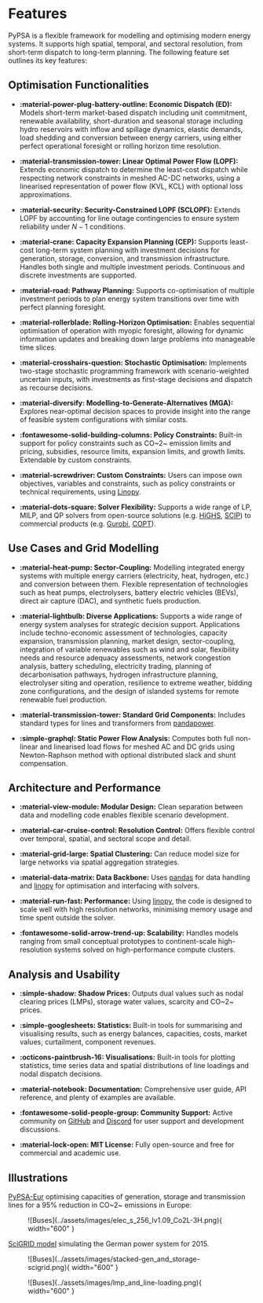 
# Features

PyPSA is a flexible framework for modelling and optimising modern energy
systems. It supports high spatial, temporal, and sectoral resolution, from
short-term dispatch to long-term planning. The following feature set outlines
its key features:

## Optimisation Functionalities

- **:material-power-plug-battery-outline: Economic Dispatch (ED):** Models short-term market-based dispatch including
unit commitment, renewable availability, short-duration and seasonal storage
including hydro reservoirs with inflow and spillage dynamics, elastic demands,
load shedding and conversion between energy carriers, using either perfect
operational foresight or rolling horizon time resolution.

- **:material-transmission-tower: Linear Optimal Power Flow (LOPF):** Extends economic dispatch to determine
the least-cost dispatch while respecting network constraints in meshed AC-DC
networks, using a linearised representation of power flow (KVL, KCL) with
optional loss approximations.

- **:material-security: Security-Constrained LOPF (SCLOPF):** Extends LOPF by accounting for line
outage contingencies to ensure system reliability under $N-1$ conditions.

- **:material-crane: Capacity Expansion Planning (CEP):** Supports least-cost
long-term system planning with investment decisions for generation, storage,
conversion, and transmission infrastructure. Handles both single and multiple
investment periods. Continuous and discrete investments are supported.

- **:material-road: Pathway Planning:** Supports co-optimisation of multiple investment periods to
plan energy system transitions over time with perfect planning foresight.

- **:material-rollerblade: Rolling-Horizon Optimisation:** Enables sequential optimisation of operation
with myopic foresight, allowing for dynamic information updates and breaking
down large problems into manageable time slices.

- **:material-crosshairs-question: Stochastic Optimisation:** Implements two-stage stochastic programming
framework with scenario-weighted uncertain inputs, with investments as
first-stage decisions and dispatch as recourse decisions.

- **:material-diversify: Modelling-to-Generate-Alternatives (MGA):** Explores near-optimal decision
spaces to provide insight into the range of feasible system configurations with
similar costs.

- **:fontawesome-solid-building-columns: Policy Constraints:** Built-in support
  for policy constraints such as CO~2~ emission limits and pricing, subsidies, resource
  limits, expansion limits, and growth limits. Extendable by custom constraints.

- **:material-screwdriver: Custom Constraints:** Users can impose own objectives, variables and
constraints, such as policy constraints or technical requirements, using
[Linopy](https://linopy.readthedocs.io/).

- **:material-dots-square: Solver Flexibility:** Supports a wide range of LP, MILP, and QP solvers from
open-source solutions (e.g. [HiGHS](https://highs.dev/),
[SCIP](https://scipopt.org)) to commercial products (e.g.
[Gurobi](https://www.gurobi.com/), [COPT](https://shanshu.ai/copt)).

## Use Cases and Grid Modelling

- **:material-heat-pump: Sector-Coupling:** Modelling integrated energy systems with multiple energy
  carriers (electricity, heat, hydrogen, etc.) and conversion between them.
  Flexible representation of technologies such as heat pumps, electrolysers,
  battery electric vehicles (BEVs), direct air capture (DAC), and synthetic
  fuels production.

- **:material-lightbulb: Diverse Applications:** Supports a wide range of energy system analyses for
  strategic decision support. Applications include techno-economic assessment of
  technologies, capacity expansion, transmission planning, market design,
  sector-coupling, integration of variable renewables such as wind and solar, flexibility needs and resource
  adequacy assessments, network congestion analysis, battery scheduling,
  electricity trading, planning of decarbonisation pathways, hydrogen
  infrastructure planning, electrolyser siting and operation, resilience to
  extreme weather, bidding zone configurations, and the design of islanded
  systems for remote renewable fuel production.

- **:material-transmission-tower: Standard Grid Components:** Includes standard types for lines and
  transformers from [pandapower](https://pandapower.org).

- **:simple-graphql: Static Power Flow Analysis:** Computes both full non-linear and linearised
  load flows for meshed AC and DC grids using Newton-Raphson method with
  optional distributed slack and shunt compensation.

## Architecture and Performance

- **:material-view-module: Modular Design:** Clean separation between data and modelling code enables
flexible scenario development.

- **:material-car-cruise-control: Resolution Control:** Offers flexible control over temporal, spatial, and
sectoral scope and detail.

- **:material-grid-large: Spatial Clustering:** Can reduce model size for large networks via spatial
  aggregation strategies.

- **:material-data-matrix: Data Backbone:** Uses [pandas](https://pandas.pydata.org/) for data handling
  and [linopy](https://linopy.readthedocs.io/) for optimisation and interfacing
  with solvers.

- **:material-run-fast: Performance:** Using [linopy](https://linopy.readthedocs.io/), the code is
designed to scale well with high resolution networks, minimising memory usage
and time spent outside the solver.

- **:fontawesome-solid-arrow-trend-up: Scalability:** Handles models ranging from small conceptual prototypes to
continent-scale high-resolution systems solved on high-performance compute
clusters.

## Analysis and Usability

- **:simple-shadow: Shadow Prices:** Outputs dual values such as nodal clearing prices (LMPs),
storage water values, scarcity and CO~2~ prices.

- **:simple-googlesheets: Statistics:** Built-in tools for summarising and visualising results, such
  as energy balances, capacities, costs, market values, curtailment, component
  revenues.
  
- **:octicons-paintbrush-16: Visualisations:** Built-in tools for plotting statistics, time series data
  and spatial distributions of line loadings and nodal dispatch decisions.
  
- **:material-notebook: Documentation:** Comprehensive user guide, API reference, and plenty of
examples are available.

- **:fontawesome-solid-people-group: Community Support:** Active community on
  [GitHub](https://github.com/pypsa/pypsa) and
  [Discord](https://discord.gg/AnuJBk23FU) for user support and development
  discussions.

- **:material-lock-open: MIT License:** Fully open-source and free for commercial and academic use.

## Illustrations

[PyPSA-Eur](https://github.com/PyPSA/pypsa-eur) optimising capacities of generation, storage and transmission lines for a 95% reduction in CO~2~ emissions in Europe:
<figure markdown="span">
  ![Buses](../assets/images/elec_s_256_lv1.09_Co2L-3H.png){ width="600" }
</figure>

[SciGRID model](https://power.scigrid.de/) simulating the German power system for 2015.

<figure markdown="span">
  ![Buses](../assets/images/stacked-gen_and_storage-scigrid.png){ width="600" }
</figure>
<figure markdown="span">
  ![Buses](../assets/images/lmp_and_line-loading.png){ width="600" }
</figure>
